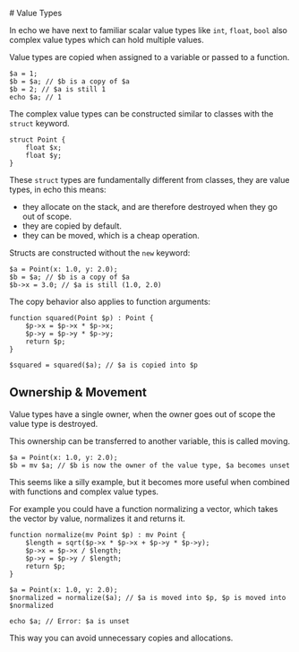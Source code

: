 # Value Types

In echo we have next to familiar scalar value types like `int`, `float`, `bool` also complex value types which can hold multiple values. 
 
Value types are copied when assigned to a variable or passed to a function.


```echo
$a = 1;
$b = $a; // $b is a copy of $a
$b = 2; // $a is still 1
echo $a; // 1
```

The complex value types can be constructed similar to classes with the `struct` keyword.

```echo
struct Point {
    float $x;
    float $y;
}
```

These `struct` types are fundamentally different from classes, they are value types, in echo this means:
 * they allocate on the stack, and are therefore destroyed when they go out of scope.
 * they are copied by default. 
 * they can be moved, which is a cheap operation.


Structs are constructed without the `new` keyword:

```echo
$a = Point(x: 1.0, y: 2.0);
$b = $a; // $b is a copy of $a
$b->x = 3.0; // $a is still (1.0, 2.0)
```

The copy behavior also applies to function arguments:

```echo
function squared(Point $p) : Point {
    $p->x = $p->x * $p->x;
    $p->y = $p->y * $p->y;
    return $p;
}

$squared = squared($a); // $a is copied into $p
```

## Ownership & Movement

Value types have a single owner, when the owner goes out of scope the value type is destroyed. 

This ownership can be transferred to another variable, this is called moving.

```echo
$a = Point(x: 1.0, y: 2.0);
$b = mv $a; // $b is now the owner of the value type, $a becomes unset
```

This seems like a silly example, but it becomes more useful when combined with functions and complex value types.

For example you could have a function normalizing a vector, which takes the vector by value, normalizes it and returns it.

```echo
function normalize(mv Point $p) : mv Point {
    $length = sqrt($p->x * $p->x + $p->y * $p->y);
    $p->x = $p->x / $length;
    $p->y = $p->y / $length;
    return $p;
}

$a = Point(x: 1.0, y: 2.0);
$normalized = normalize($a); // $a is moved into $p, $p is moved into $normalized

echo $a; // Error: $a is unset
```

This way you can avoid unnecessary copies and allocations.